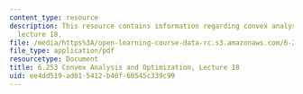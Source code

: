 ```yaml
---
content_type: resource
description: This resource contains information regarding convex analysis and optimization,
  lecture 18.
file: /media/https%3A/open-learning-course-data-rc.s3.amazonaws.com/6-253-convex-analysis-and-optimization-spring-2012/ee4dd519ad015412b40f60545c339c99_MIT6_253S12_lec18.pdf
file_type: application/pdf
resourcetype: Document
title: 6.253 Convex Analysis and Optimization, Lecture 18
uid: ee4dd519-ad01-5412-b40f-60545c339c99
---
```

